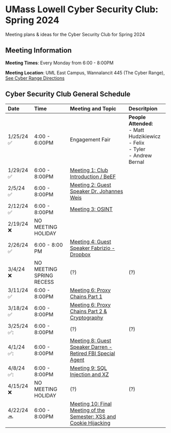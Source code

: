 
# UMass Lowell Cyber Security Club: Spring 2024

Meeting plans &amp; ideas for the Cyber Security Club for Spring 2024

## Meeting Information

**Meeting Times**: Every Monday from 6:00 - 8:00PM

**Meeting Location**: UML East Campus, Wannalancit 445 (The Cyber Range), [See Cyber Range Directions](/Cyber-Range-Directions/README.md)



## Cyber Security Club General Schedule 

| Date | Time | Meeting and Topic| Descritpion | 
|:---|:---|:----------|:-----------| 
| 1/25/24 :white_check_mark:  | 4:00 - 6:00PM | Engagement Fair | **People Attended:**<br> - Matt Hudzikiewicz<br> - Felix <br> - Tyler <br> - Andrew Bernal|
| 1/29/24 :white_check_mark: | 6:00 - 8:00PM | [Meeting 1: Club Introduction / BeEF](/Meeting1/) |  |
| 2/5/24 :white_check_mark: | 6:00 - 8:00PM | [Meeting 2: Guest Speaker Dr. Johannes Weis](/Meeting2/) | | 
| 2/12/24 :white_check_mark: | 6:00 - 8:00PM | [Meeting 3: OSINT](/Meeting3/) | |
| 2/19/24 :x: | NO MEETING HOLIDAY | | |
| 2/26/24 :white_check_mark: | 6:00 - 8:00 PM | [Meeting 4: Guest Speaker Fabrizio - Dropbox](/Meeting4/)| |
| 3/4/24 :x: | NO MEETING SPRING RECESS |(?)|(?)|
| 3/11/24 :white_check_mark: | 6:00 - 8:00PM | [Meeting 6: Proxy Chains Part 1](/Meeting/5/)| |
| 3/18/24 :white_check_mark: | 6:00 - 8:00PM | [Meeting 6: Proxy Chains Part 2 & Cryptography](/Meeting/6/)| |
| 3/25/24 ✅: | 6:00 - 8:00PM | (?) | (?) |
| 4/1/24 ✅: | 6:00 - 8:00PM |[Meeting 8: Guest Speaker Darren - Retired FBI Special Agent](/Meeting8/)| |
| 4/8/24 ✅: | 6:00 - 8:00PM |[Meeting 9: SQL Injection and XZ](/Meeting9/)| |
| 4/15/24 :x: | NO MEETING HOLIDAY |(?)|(?)|
| 4/22/24 :soon: | 6:00 - 8:00PM |[Meeting 10: Final Meeting of the Semester: XSS and Cookie Hijacking](/Meeting9/)| |
